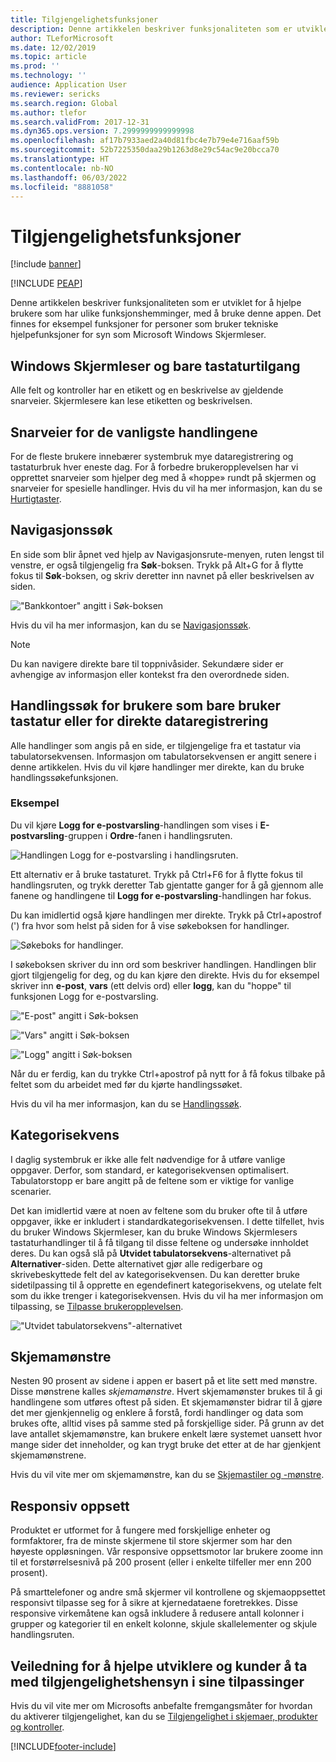 ```yaml
---
title: Tilgjengelighetsfunksjoner
description: Denne artikkelen beskriver funksjonaliteten som er utviklet for å hjelpe brukere som har ulike funksjonshemminger.
author: TLeforMicrosoft
ms.date: 12/02/2019
ms.topic: article
ms.prod: ''
ms.technology: ''
audience: Application User
ms.reviewer: sericks
ms.search.region: Global
ms.author: tlefor
ms.search.validFrom: 2017-12-31
ms.dyn365.ops.version: 7.2999999999999998
ms.openlocfilehash: af17b7933aed2a40d81fbc4e7b79e4e716aaf59b
ms.sourcegitcommit: 52b7225350daa29b1263d8e29c54ac9e20bcca70
ms.translationtype: HT
ms.contentlocale: nb-NO
ms.lasthandoff: 06/03/2022
ms.locfileid: "8881058"
---
```

# <a name="accessibility-features"></a>Tilgjengelighetsfunksjoner

[!include [banner](../includes/banner.md)]


[!INCLUDE [PEAP](../../../includes/peap-1.md)]

Denne artikkelen beskriver funksjonaliteten som er utviklet for å hjelpe brukere som har ulike funksjonshemminger, med å bruke denne appen. Det finnes for eksempel funksjoner for personer som bruker tekniske hjelpefunksjoner for syn som Microsoft Windows Skjermleser.

## <a name="windows-narrator-and-keyboard-only-access"></a>Windows Skjermleser og bare tastaturtilgang

Alle felt og kontroller har en etikett og en beskrivelse av gjeldende snarveier. Skjermlesere kan lese etiketten og beskrivelsen.

## <a name="shortcuts-for-the-most-frequently-performed-actions"></a>Snarveier for de vanligste handlingene

For de fleste brukere innebærer systembruk mye dataregistrering og tastaturbruk hver eneste dag. For å forbedre brukeropplevelsen har vi opprettet snarveier som hjelper deg med å «hoppe» rundt på skjermen og snarveier for spesielle handlinger. Hvis du vil ha mer informasjon, kan du se [Hurtigtaster](shortcut-keys.md).

## <a name="navigation-search"></a>Navigasjonssøk

En side som blir åpnet ved hjelp av Navigasjonsrute-menyen, ruten lengst til venstre, er også tilgjengelig fra **Søk**-boksen. Trykk på Alt+G for å flytte fokus til **Søk**-boksen, og skriv deretter inn navnet på eller beskrivelsen av siden.

!["Bankkontoer" angitt i Søk-boksen](media/6d08b0be32808221023e2aa92d69fd70.png "&quot;bankkontoer&quot; angitt i Søk-boksen")

Hvis du vil ha mer informasjon, kan du se [Navigasjonssøk](navigation-search.md).

> [!NOTE]
> Du kan navigere direkte bare til toppnivåsider. Sekundære sider er avhengige av informasjon eller kontekst fra den overordnede siden.

## <a name="action-search-for-keyboard-only-users-or-for-heads-down-data-entry"></a>Handlingssøk for brukere som bare bruker tastatur eller for direkte dataregistrering

Alle handlinger som angis på en side, er tilgjengelige fra et tastatur via tabulatorsekvensen. Informasjon om tabulatorsekvensen er angitt senere i denne artikkelen. Hvis du vil kjøre handlinger mer direkte, kan du bruke handlingssøkefunksjonen.

### <a name="example"></a>Eksempel

Du vil kjøre **Logg for e-postvarsling**-handlingen som vises i **E-postvarsling**-gruppen i **Ordre**-fanen i handlingsruten.

![Handlingen Logg for e-postvarsling i handlingsruten.](media/f0d78399e7fafcd85ded1cd1e3d34f3c.jpg "Handlingen &quot;Logg for e-postvarsling&quot; i handlingsruten")

Ett alternativ er å bruke tastaturet. Trykk på Ctrl+F6 for å flytte fokus til handlingsruten, og trykk deretter Tab gjentatte ganger for å gå gjennom alle fanene og handlingene til **Logg for e-postvarsling**-handlingen har fokus.

Du kan imidlertid også kjøre handlingen mer direkte. Trykk på Ctrl+apostrof (') fra hvor som helst på siden for å vise søkeboksen for handlinger.

![Søkeboks for handlinger.](media/80f7e8c5ac412fdf2c8a12f7728f135a.jpg "Søkeboks for handlinger")

I søkeboksen skriver du inn ord som beskriver handlingen. Handlingen blir gjort tilgjengelig for deg, og du kan kjøre den direkte. Hvis du for eksempel skriver inn **e-post**, **vars** (ett delvis ord) eller **logg**, kan du "hoppe" til funksjonen Logg for e-postvarsling.

!["E-post" angitt i Søk-boksen](media/image4.png "&quot;E-post&quot; angitt i Søk-boksen")

!["Vars" angitt i Søk-boksen](media/image5.png "&quot;Vars&quot; angitt i Søk-boksen")

!["Logg" angitt i Søk-boksen](media/image6.png "&quot;Logg&quot; angitt i Søk-boksen")

Når du er ferdig, kan du trykke Ctrl+apostrof på nytt for å få fokus tilbake på feltet som du arbeidet med før du kjørte handlingssøket.

Hvis du vil ha mer informasjon, kan du se [Handlingssøk](action-search.md).

## <a name="tab-sequence"></a>Kategorisekvens

I daglig systembruk er ikke alle felt nødvendige for å utføre vanlige oppgaver. Derfor, som standard, er kategorisekvensen optimalisert. Tabulatorstopp er bare angitt på de feltene som er viktige for vanlige scenarier.

Det kan imidlertid være at noen av feltene som du bruker ofte til å utføre oppgaver, ikke er inkludert i standardkategorisekvensen. I dette tilfellet, hvis du bruker Windows Skjermleser, kan du bruke Windows Skjermlesers tastaturhandlinger til å få tilgang til disse feltene og undersøke innholdet deres. Du kan også slå på **Utvidet tabulatorsekvens**-alternativet på **Alternativer**-siden. Dette alternativet gjør alle redigerbare og skrivebeskyttede felt del av kategorisekvensen. Du kan deretter bruke sidetilpassing til å opprette en egendefinert kategorisekvens, og utelate felt som du ikke trenger i kategorisekvensen. Hvis du vil ha mer informasjon om tilpassing, se [Tilpasse brukeropplevelsen](personalize-user-experience.md).

!["Utvidet tabulatorsekvens"-alternativet](media/8c0f12bbb3f26032997ef0ba95d89b6a.png "&quot;Utvidet tabulatorsekvens&quot;-alternativet")

## <a name="form-patterns"></a>Skjemamønstre

Nesten 90 prosent av sidene i appen er basert på et lite sett med mønstre. Disse mønstrene kalles *skjemamønstre*. Hvert skjemamønster brukes til å gi handlingene som utføres oftest på siden. Et skjemamønster bidrar til å gjøre det mer gjenkjennelig og enklere å forstå, fordi handlinger og data som brukes ofte, alltid vises på samme sted på forskjellige sider. På grunn av det lave antallet skjemamønstre, kan brukere enkelt lære systemet uansett hvor mange sider det inneholder, og kan trygt bruke det etter at de har gjenkjent skjemamønstrene.

Hvis du vil vite mer om skjemamønstre, kan du se [Skjemastiler og -mønstre](../../dev-itpro/user-interface/form-styles-patterns.md).

## <a name="responsive-layout"></a>Responsiv oppsett

Produktet er utformet for å fungere med forskjellige enheter og formfaktorer, fra de minste skjermene til store skjermer som har den høyeste oppløsningen. Vår responsive oppsettsmotor lar brukere zoome inn til et forstørrelsesnivå på 200 prosent (eller i enkelte tilfeller mer enn 200 prosent).

På smarttelefoner og andre små skjermer vil kontrollene og skjemaoppsettet responsivt tilpasse seg for å sikre at kjernedataene foretrekkes. Disse responsive virkemåtene kan også inkludere å redusere antall kolonner i grupper og kategorier til en enkelt kolonne, skjule skallelementer og skjule handlingsruten.

## <a name="guidance-to-help-developers-and-customers-incorporate-accessible-thinking-in-their-customizations"></a>Veiledning for å hjelpe utviklere og kunder å ta med tilgjengelighetshensyn i sine tilpassinger

Hvis du vil vite mer om Microsofts anbefalte fremgangsmåter for hvordan du aktiverer tilgjengelighet, kan du se [Tilgjengelighet i skjemaer, produkter og kontroller](../../dev-itpro/user-interface/enable-accessibility.md).


[!INCLUDE[footer-include](../../../includes/footer-banner.md)]